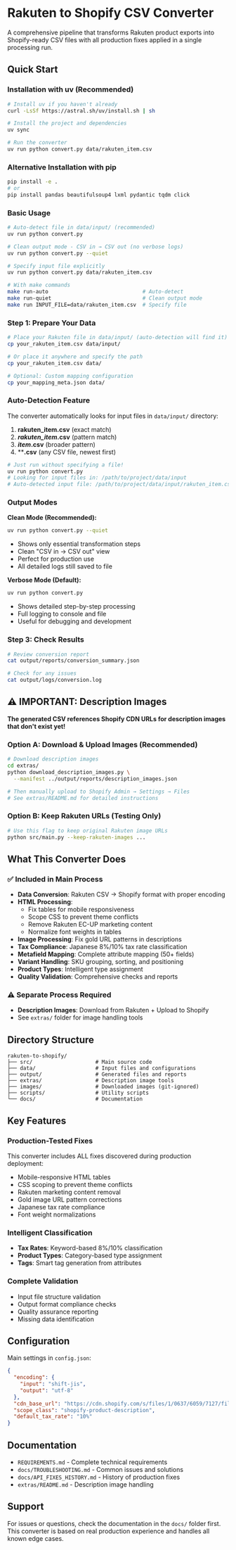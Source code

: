 # Rakuten to Shopify CSV Converter

A comprehensive pipeline that transforms Rakuten product exports into Shopify-ready CSV files with all production fixes applied in a single processing run.

## Quick Start

### Installation with uv (Recommended)

```bash
# Install uv if you haven't already
curl -LsSf https://astral.sh/uv/install.sh | sh

# Install the project and dependencies
uv sync

# Run the converter
uv run python convert.py data/rakuten_item.csv
```

### Alternative Installation with pip

```bash
pip install -e .
# or
pip install pandas beautifulsoup4 lxml pydantic tqdm click
```

### Basic Usage

```bash
# Auto-detect file in data/input/ (recommended)
uv run python convert.py

# Clean output mode - CSV in → CSV out (no verbose logs)
uv run python convert.py --quiet

# Specify input file explicitly
uv run python convert.py data/rakuten_item.csv

# With make commands
make run-auto                              # Auto-detect
make run-quiet                             # Clean output mode
make run INPUT_FILE=data/rakuten_item.csv  # Specify file
```

### Step 1: Prepare Your Data
```bash
# Place your Rakuten file in data/input/ (auto-detection will find it)
cp your_rakuten_item.csv data/input/

# Or place it anywhere and specify the path
cp your_rakuten_item.csv data/

# Optional: Custom mapping configuration
cp your_mapping_meta.json data/
```

### Auto-Detection Feature

The converter automatically looks for input files in `data/input/` directory:

1. **rakuten_item.csv** (exact match)
2. ***rakuten_item*.csv** (pattern match)
3. ***item*.csv** (broader pattern)
4. ****.csv** (any CSV file, newest first)

```bash
# Just run without specifying a file!
uv run python convert.py
# Looking for input files in: /path/to/project/data/input
# Auto-detected input file: /path/to/project/data/input/rakuten_item.csv
```

### Output Modes

**Clean Mode (Recommended):**
```bash
uv run python convert.py --quiet
```
- Shows only essential transformation steps
- Clean "CSV in → CSV out" view
- Perfect for production use
- All detailed logs still saved to file

**Verbose Mode (Default):**
```bash
uv run python convert.py
```
- Shows detailed step-by-step processing
- Full logging to console and file
- Useful for debugging and development

### Step 3: Check Results
```bash
# Review conversion report
cat output/reports/conversion_summary.json

# Check for any issues
cat output/logs/conversion.log
```

## ⚠️ IMPORTANT: Description Images

**The generated CSV references Shopify CDN URLs for description images that don't exist yet!**

### Option A: Download & Upload Images (Recommended)
```bash
# Download description images
cd extras/
python download_description_images.py \
  --manifest ../output/reports/description_images.json

# Then manually upload to Shopify Admin → Settings → Files
# See extras/README.md for detailed instructions
```

### Option B: Keep Rakuten URLs (Testing Only)
```bash
# Use this flag to keep original Rakuten image URLs
python src/main.py --keep-rakuten-images ...
```

## What This Converter Does

### ✅ Included in Main Process
- **Data Conversion**: Rakuten CSV → Shopify format with proper encoding
- **HTML Processing**:
  - Fix tables for mobile responsiveness
  - Scope CSS to prevent theme conflicts
  - Remove Rakuten EC-UP marketing content
  - Normalize font weights in tables
- **Image Processing**: Fix gold URL patterns in descriptions
- **Tax Compliance**: Japanese 8%/10% tax rate classification
- **Metafield Mapping**: Complete attribute mapping (50+ fields)
- **Variant Handling**: SKU grouping, sorting, and positioning
- **Product Types**: Intelligent type assignment
- **Quality Validation**: Comprehensive checks and reports

### ⚠️ Separate Process Required
- **Description Images**: Download from Rakuten + Upload to Shopify
- See `extras/` folder for image handling tools

## Directory Structure
```
rakuten-to-shopify/
├── src/                    # Main source code
├── data/                   # Input files and configurations
├── output/                 # Generated files and reports
├── extras/                 # Description image tools
├── images/                 # Downloaded images (git-ignored)
├── scripts/                # Utility scripts
└── docs/                   # Documentation
```

## Key Features

### Production-Tested Fixes
This converter includes ALL fixes discovered during production deployment:
- Mobile-responsive HTML tables
- CSS scoping to prevent theme conflicts
- Rakuten marketing content removal
- Gold image URL pattern corrections
- Japanese tax rate compliance
- Font weight normalizations

### Intelligent Classification
- **Tax Rates**: Keyword-based 8%/10% classification
- **Product Types**: Category-based type assignment
- **Tags**: Smart tag generation from attributes

### Complete Validation
- Input file structure validation
- Output format compliance checks
- Quality assurance reporting
- Missing data identification

## Configuration

Main settings in `config.json`:
```json
{
  "encoding": {
    "input": "shift-jis",
    "output": "utf-8"
  },
  "cdn_base_url": "https://cdn.shopify.com/s/files/1/0637/6059/7127/files/",
  "scope_class": "shopify-product-description",
  "default_tax_rate": "10%"
}
```

## Documentation
- `REQUIREMENTS.md` - Complete technical requirements
- `docs/TROUBLESHOOTING.md` - Common issues and solutions
- `docs/API_FIXES_HISTORY.md` - History of production fixes
- `extras/README.md` - Description image handling

## Support
For issues or questions, check the documentation in the `docs/` folder first. This converter is based on real production experience and handles all known edge cases.